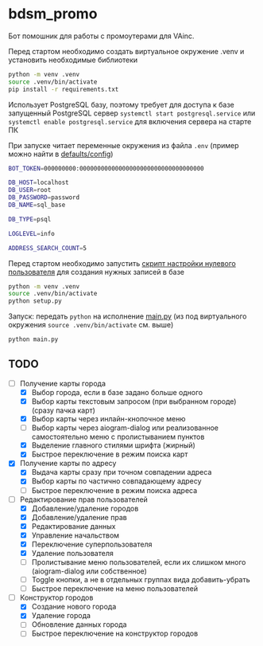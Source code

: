 # bdsm_promo

Бот помошник для работы с промоутерами для VAinc.

Перед стартом необходимо создать виртуальное окружение .venv и установить необходимые библиотеки

```bash
python -m venv .venv
source .venv/bin/activate
pip install -r requirements.txt
```

Использует PostgreSQL базу, поэтому требует для доступа к базе запущенный PostgreSQL сервер
`systemctl start postgresql.service` или `systemctl enable postgresql.service` для включения сервера на старте ПК

При запуске читает переменные окружения из файла `.env` (пример можно найти в [defaults/config](defaults/config))

```bash
BOT_TOKEN=000000000:00000000000000000000000000000000000

DB_HOST=localhost
DB_USER=root
DB_PASSWORD=password
DB_NAME=sql_base

DB_TYPE=psql

LOGLEVEL=info

ADDRESS_SEARCH_COUNT=5
```

Перед стартом необходимо запустить [скрипт настройки нулевого пользователя](setup.py) для создания нужных записей в базе

```bash
python -m venv .venv
source .venv/bin/activate
python setup.py
```

Запуск: передать `python` на исполнение [main.py](main.py) (из под виртуального окружения `source .venv/bin/activate`
см. выше)

```bash
python main.py
```

## TODO

- [ ] Получение карты города
    - [X] Выбор города, если в базе задано больше одного
    - [X] Выбор карты текстовым запросом (при выбранном городе) (сразу пачка карт)
    - [X] Выбор карты через инлайн-кнопочное меню
    - [ ] Выбор карты через aiogram-dialog или реализованное самостоятельно меню с пролистыванием пунктов
    - [X] Выделение главного стилями шрифта (жирный)
    - [X] Быстрое переключение в режим поиска карт
- [X] Получение карты по адресу
    - [X] Выдача карты сразу при точном совпадении адреса
    - [X] Выбор карты по частично совпадающему адресу
    - [ ] Быстрое переключение в режим поиска адреса
- [ ] Редактирование прав пользователей
    - [X] Добавление/удаление городов
    - [X] Добавление/удаление прав
    - [X] Редактирование данных
    - [X] Управление начальством
    - [X] Переключение суперпользователя
    - [X] Удаление пользователя
    - [ ] Пролистывание меню пользователей, если их слишком много (aiogram-dialog или собственное)
    - [ ] Toggle кнопки, а не в отдельных группах вида добавить-убрать
    - [ ] Быстрое переключение на меню пользователей
- [ ] Конструктор городов
    - [X] Создание нового города
    - [X] Удаление города
    - [ ] Обновление данных города
    - [ ] Быстрое переключение на конструктор городов
